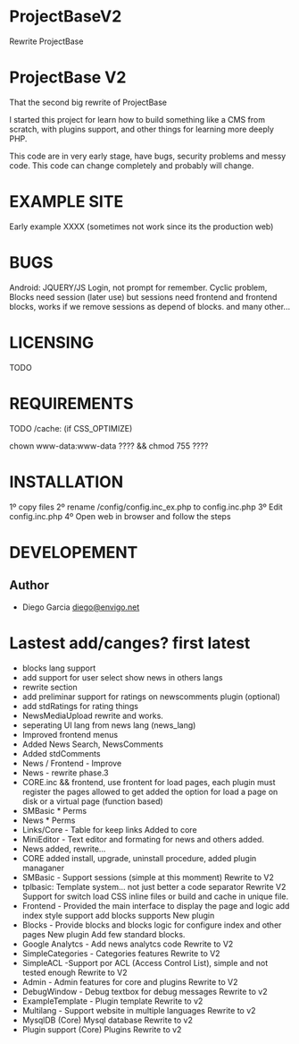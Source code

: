 # ProjectBaseV2

Rewrite ProjectBase



ProjectBase V2
===========

That the second big rewrite of ProjectBase

I started this project for learn how to build something like a CMS from scratch, with plugins support, and other things for learning
more deeply PHP.

This code are in very early stage, have bugs, security problems and messy code. This code can change completely and probably will change. 

EXAMPLE SITE
============
Early example XXXX (sometimes not work since its the production web)

BUGS
=========
Android: JQUERY/JS Login, not prompt for remember.
Cyclic problem, Blocks need session (later use) but sessions need frontend and frontend blocks, works if we remove sessions as depend of blocks.
and many other...

LICENSING
=========
TODO

REQUIREMENTS
============
TODO
/cache: (if CSS_OPTIMIZE)

chown www-data:www-data ???? && chmod 755 ????

INSTALLATION
============
1º copy files
2º rename /config/config.inc_ex.php to config.inc.php
3º Edit config.inc.php
4º Open web in browser and follow the steps

DEVELOPEMENT
============

Author
------

* Diego Garcia <diego@envigo.net>

Lastest add/canges? first latest
================================
* blocks lang support
* add support for user select show news in others langs
* rewrite section
* add preliminar support for ratings on newscomments plugin (optional)
* add stdRatings for rating things
* NewsMediaUpload rewrite and works.
* seperating UI lang from news lang (news_lang)
* Improved frontend menus
* Added News Search, NewsComments
* Added stdComments
* News / Frontend - Improve
* News - rewrite phase.3
* CORE.inc && frontend, 
use frontent for load pages, each plugin must register the pages allowed to get
added the option for load a page on disk or a virtual page (function based)
* SMBasic * Perms
* News * Perms
* Links/Core - Table for keep links
  Added to core
* MiniEditor - Text editor and formating for news and others
  added.
* News
  added, rewrite...
* CORE
  added install, upgrade, uninstall procedure, 
  added plugin managaner
* SMBasic - Support sessions (simple at this momment)
  Rewrite to V2  
* tplbasic: Template system... not just better a code separator
   Rewrite V2
   Support for switch load CSS inline files or build and cache in unique file.
* Frontend - Provided the main interface to display the page and logic
  add index style support
  add blocks supports
  New plugin 
* Blocks - Provide blocks and blocks logic for configure index and other pages
  New plugin
  Add few standard blocks.
* Google Analytcs - Add news analytcs code 
  Rewrite to V2    
* SimpleCategories -   Categories features
  Rewrite to V2
* SimpleACL -Support por ACL (Access Control List), simple and not tested enough
  Rewrite to V2
* Admin - Admin features for  core and plugins
  Rewrite to V2
* DebugWindow - Debug textbox for debug messages
  Rewrite to v2
* ExampleTemplate - Plugin template
  Rewrite to v2
* Multilang  - Support website in multiple languages
  Rewrite to v2
* MysqlDB (Core) Mysql database 
  Rewrite to v2
* Plugin support (Core) Plugins
  Rewrite to v2

  